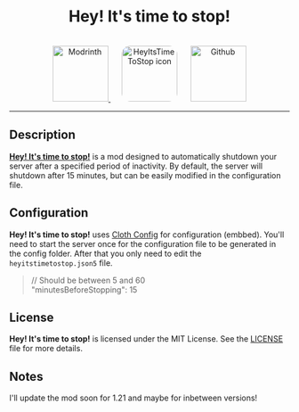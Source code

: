 <div>
<center>
<h1>Hey! It's time to stop!</h1>
<br>
<a href="https://modrinth.com/mod/heyitstimetostop">
    <img src="https://cdn.jsdelivr.net/npm/@intergrav/devins-badges@3/assets/cozy-minimal/available/modrinth_vector.svg" width="100" height="100" alt="Modrinth">
</a>
<img src="https://cdn.modrinth.com/data/JziKDP7Q/ecd546226e59497fe9dfec7e7238bd79562c0c55.png" width="100" height="100" style="border-radius:15px; margin:0 20px" alt="HeyItsTimeToStop icon">
<a href="https://github.com/PatemaAelita/HeyItsTimeToStop/">
    <img src="https://cdn.jsdelivr.net/npm/@intergrav/devins-badges@3/assets/cozy-minimal/available/github_vector.svg" width="100" height="100" alt="Github">
</a>
</center>
</div>


---

## Description

<u>**Hey! It's time to stop!**</u> is a mod designed to automatically shutdown your server after a specified period of inactivity. By default, the server will shutdown after 15 minutes, but can be easily modified in the configuration file.


## Configuration

**Hey! It's time to stop!** uses [Cloth Config](https://modrinth.com/mod/cloth-config/versions) for configuration (embbed).
You'll need to start the server once for the configuration file to be generated in the config folder.
After that you only need to edit the `heyitstimetostop.json5` file. 

> // Should be between 5 and 60 \
> "minutesBeforeStopping": 15

## License

**Hey! It's time to stop!** is licensed under the MIT License. See the [LICENSE](LICENSE) file for more details.


## Notes
I'll update the mod soon for 1.21 and maybe for inbetween versions!
